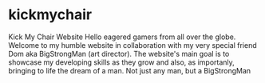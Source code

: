# kickmychair
Kick My Chair Website
Hello eagered gamers from all over the globe. Welcome to my humble website in collaboration with my very special friend Dom aka BigStrongMan (art director).
The website's main goal is to showcase my developing skills as they grow and also, as importanly, bringing to life the dream of a man. 
Not just any man, but a BigStrongMan
